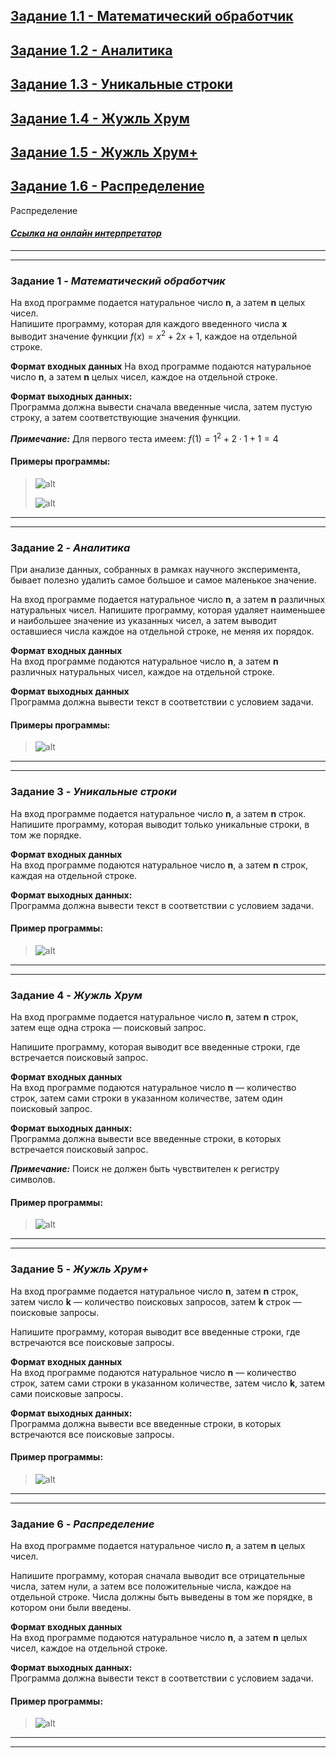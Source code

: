 ## [Задание 1.1 - Математический обработчик](#task_1)
## [Задание 1.2 - Аналитика](#task_2)
## [Задание 1.3 - Уникальные строки](#task_3)
## [Задание 1.4 - Жужль Хрум](#task_4)
## [Задание 1.5 - Жужль Хрум+](#task_5)
## [Задание 1.6 - Распределение](#task_6)
Распределение

#### [_Ссылка на онлайн интерпретатор_](https://www.online-python.com/)
_________________________________________
_________________________________________

### Задание 1 - _Математический обработчик_ <a name="task_1"></a>
На вход программе подается натуральное число **n**, 
а затем **n** целых чисел.  
Напишите программу, которая для каждого введенного числа **x** выводит значение 
функции $f(x) = x^2 + 2x + 1$, каждое на отдельной строке.

**Формат входных данных**
На вход программе подаются натуральное число **n**, а затем **n** целых чисел, каждое на отдельной строке.

**Формат выходных данных:**  
Программа должна вывести сначала введенные числа, затем пустую строку, а затем соответствующие значения функции.

**_Примечание:_** Для первого теста имеем: $f(1) = 1^2 + 2 ⋅ 1 + 1 = 4$

#### Примеры программы:
> ![alt](images/task_1_1a.png)
> 
> ![alt](images/task_1_1b.png)

_________________________________________
_________________________________________
### Задание 2 - _Аналитика_<a name="task_2"></a>
При анализе данных, собранных в рамках научного эксперимента, 
бывает полезно удалить самое большое и самое маленькое значение.

На вход программе подается натуральное число **n**, а затем **n** различных 
натуральных чисел. 
Напишите программу, которая удаляет наименьшее и наибольшее значение из 
указанных чисел, а затем выводит оставшиеся числа каждое на отдельной строке, 
не меняя их порядок.


**Формат входных данных**  
На вход программе подаются натуральное число **n**, 
а затем **n** различных натуральных чисел, каждое на отдельной строке.

**Формат выходных данных**  
Программа должна вывести текст в соответствии с условием задачи.

#### Примеры программы:
> ![alt](images/task_1_2a.png)

_________________________________________
_________________________________________
### Задание 3 - _Уникальные строки_<a name="task_3"></a>
На вход программе подается натуральное число **n**, а затем **n** строк.  
Напишите программу, которая выводит только уникальные строки, 
в том же порядке.

**Формат входных данных**  
На вход программе подаются натуральное число **n**, а затем **n** строк, 
каждая на отдельной строке.

**Формат выходных данных:**  
Программа должна вывести текст в соответствии с условием задачи.

#### Пример программы:
> ![alt](images/task_1_3a.png)

_________________________________________
_________________________________________
### Задание 4 - _Жужль Хрум_<a name="task_4"></a>
На вход программе подается натуральное число **n**, 
затем **n** строк, затем еще одна строка — поисковый запрос. 

Напишите программу, которая выводит все введенные строки, где встречается 
поисковый запрос.

**Формат входных данных**  
На вход программе подаются натуральное число **n** — количество строк, 
затем сами строки в указанном количестве, затем один поисковый запрос.

**Формат выходных данных:**  
Программа должна вывести все введенные строки, в которых встречается поисковый запрос.

**_Примечание:_** Поиск не должен быть чувствителен к регистру символов.

#### Пример программы:
> ![alt](images/task_1_4a.png)


_________________________________________
_________________________________________
### Задание 5 - _Жужль Хрум+_<a name="task_5"></a>
На вход программе подается натуральное число **n**, 
затем **n** строк, затем число **k** — количество поисковых запросов, 
затем **k** строк — поисковые запросы. 

Напишите программу, которая выводит все введенные строки, где встречаются все поисковые запросы.

**Формат входных данных**  
На вход программе подаются натуральное число **n** — количество строк, 
затем сами строки в указанном количестве, затем число **k**, затем сами поисковые запросы.

**Формат выходных данных:**  
Программа должна вывести все введенные строки, в которых встречаются все поисковые запросы.

#### Пример программы:
> ![alt](images/task_1_5a.png)

_________________________________________
_________________________________________
### Задание 6 - _Распределение_<a name="task_6"></a>
На вход программе подается натуральное число **n**, а затем **n** целых чисел.  

Напишите программу, которая сначала выводит все отрицательные числа, затем нули,
а затем все положительные числа, каждое на отдельной строке. 
Числа должны быть выведены в том же порядке, в котором они были введены.

**Формат входных данных**  
На вход программе подаются натуральное число **n**, 
а затем **n** целых чисел, каждое на отдельной строке.

**Формат выходных данных:**  
Программа должна вывести текст в соответствии с условием задачи.

#### Пример программы:
> ![alt](images/task_1_6a.png)

_________________________________________
_________________________________________
